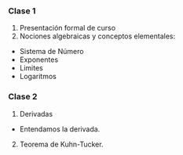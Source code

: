 
### Clase 1
1. Presentación formal de curso
2. Nociones algebraicas y conceptos elementales:
* Sistema de Número
* Exponentes
* Limites
* Logaritmos

### Clase 2
1. Derivadas
* Entendamos la derivada.
2. Teorema de Kuhn-Tucker.

